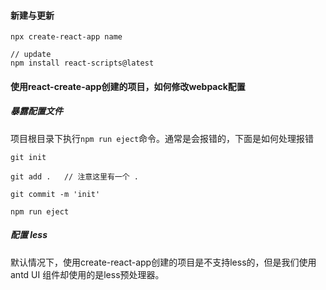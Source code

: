 #### 新建与更新


```
npx create-react-app name

// update
npm install react-scripts@latest
```



#### 使用react-create-app创建的项目，如何修改webpack配置

##### 暴露配置文件

项目根目录下执行`npm run eject`命令。通常是会报错的，下面是如何处理报错

```
git init 

git add .   // 注意这里有一个 . 

git commit -m 'init'

npm run eject
```

##### 配置 less

默认情况下，使用create-react-app创建的项目是不支持less的，但是我们使用antd UI 组件却使用的是less预处理器。

